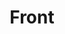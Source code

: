 ---
title: "Front"
description: "Frontend"
slug: "front"
image: frontend.jpg
style:
    background: "#f14ec0"
    color: "#fff"
showLeftSidebar: true
---